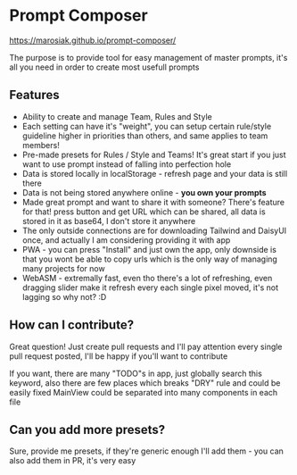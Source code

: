 # Prompt Composer
https://marosiak.github.io/prompt-composer/

The purpose is to provide tool for easy management of master prompts, it's all you need in order to create most usefull prompts


## Features
- Ability to create and manage Team, Rules and Style
- Each setting can have it's "weight", you can setup certain rule/style guideline higher in priorities than others, and same applies to team members!
- Pre-made presets for Rules / Style and Teams! It's great start if you just want to use prompt instead of falling into perfection hole
- Data is stored locally in localStorage - refresh page and your data is still there
- Data is not being stored anywhere online - **you own your prompts**
- Made great prompt and want to share it with someone? There's feature for that! press button and get URL which can be shared, all data is stored in it as base64, I don't store it anywhere
- The only outside connections are for downloading Tailwind and DaisyUI once, and actually I am considering providing it with app
- PWA - you can press "Install" and just own the app, only downside is that you wont be able to copy urls which is the only way of managing many projects for now
- WebASM - extremally fast, even tho there's a lot of refreshing, even dragging slider make it refresh every each single pixel moved, it's not lagging so why not? :D



## How can I contribute?
  Great question!
  Just create pull requests and I'll pay attention every single pull request posted, I'll be happy if you'll want to contribute

  If you want, there are many "TODO"s in app, just globally search this keyword, also there are few places which breaks "DRY" rule and could be easily fixed
  MainView could be separated into many components in each file

## Can you add more presets?
Sure, provide me presets, if they're generic enough I'll add them - you can also add them in PR, it's very easy
